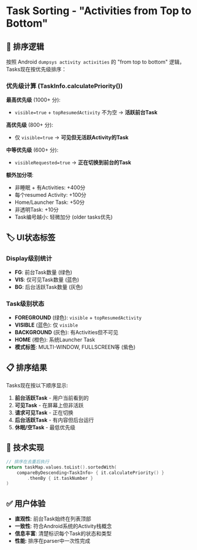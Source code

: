 # Task Sorting - "Activities from Top to Bottom"

## 🎯 排序逻辑

按照 Android `dumpsys activity activities` 的 "from top to bottom" 逻辑，Tasks现在按优先级排序：

### 优先级计算 (TaskInfo.calculatePriority())

**最高优先级** (1000+ 分):
- `visible=true` + `topResumedActivity` 不为空 → **活跃前台Task**

**高优先级** (800+ 分):
- 仅 `visible=true` → **可见但无活跃Activity的Task**

**中等优先级** (600+ 分):
- `visibleRequested=true` → **正在切换到前台的Task**

**额外加分项**:
- 非睡眠 + 有Activities: +400分
- 每个resumed Activity: +100分  
- Home/Launcher Task: +50分
- 非透明Task: +10分
- Task编号越小: 轻微加分 (older tasks优先)

## 🏷️ UI状态标签

### Display级别统计
- **FG**: 前台Task数量 (绿色)
- **VIS**: 仅可见Task数量 (蓝色) 
- **BG**: 后台活跃Task数量 (灰色)

### Task级别状态
- **FOREGROUND** (绿色): `visible` + `topResumedActivity`
- **VISIBLE** (蓝色): 仅 `visible` 
- **BACKGROUND** (灰色): 有Activities但不可见
- **HOME** (橙色): 系统Launcher Task
- **模式标签**: MULTI-WINDOW, FULLSCREEN等 (紫色)

## 📋 排序结果

Tasks现在按以下顺序显示:
1. **前台活跃Task** - 用户当前看到的
2. **可见Task** - 在屏幕上但非活跃
3. **请求可见Task** - 正在切换
4. **后台活跃Task** - 有内容但后台运行
5. **休眠/空Task** - 最低优先级

## 🔧 技术实现

```kotlin
// 排序在去重后执行
return taskMap.values.toList().sortedWith(
    compareByDescending<TaskInfo> { it.calculatePriority() }
        .thenBy { it.taskNumber }
)
```

## ✅ 用户体验

- **直观性**: 前台Task始终在列表顶部
- **一致性**: 符合Android系统的Activity栈概念  
- **信息丰富**: 清楚标识每个Task的状态和类型
- **性能**: 排序在parser中一次性完成